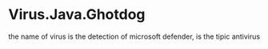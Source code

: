 # Virus.Java.Ghotdog
the name of virus is the detection of microsoft defender, is the tipic antivirus
